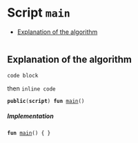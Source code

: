 
<a name="main"></a>

# Script `main`



-  [Explanation of the algorithm](#@Explanation_of_the_algorithm_0)


<pre><code></code></pre>



<a name="@Explanation_of_the_algorithm_0"></a>

## Explanation of the algorithm

```
code block
```
then <code>inline code</code>


<pre><code><b>public</b>(<b>script</b>) <b>fun</b> <a href="code_block_test.md#main">main</a>()
</code></pre>



##### Implementation


<pre><code><b>fun</b> <a href="code_block_test.md#main">main</a>() { }
</code></pre>

